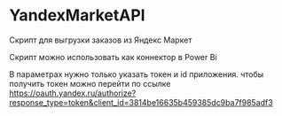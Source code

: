 # YandexMarketAPI
Скрипт для выгрузки заказов из Яндекс Маркет

Скрипт можно использовать как коннектор в Power Bi

В параметрах нужно только указать токен и id приложения. 
чтобы получить токен можно перейти по ссылке 
https://oauth.yandex.ru/authorize?response_type=token&client_id=3814be16635b459385dc9ba7f985adf3


